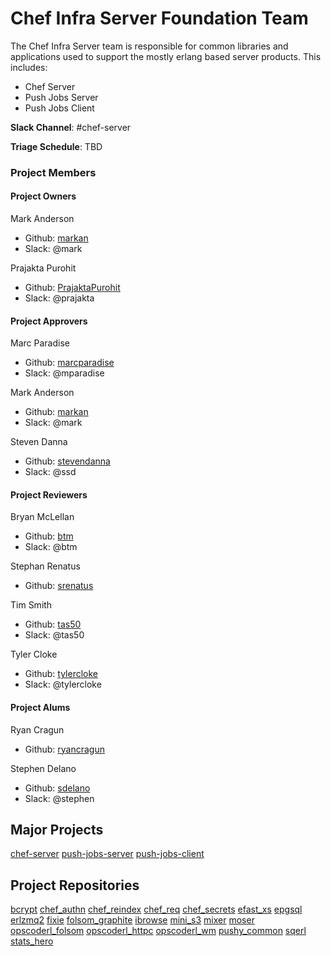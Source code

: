 # Chef Infra Server Foundation Team

The Chef Infra Server team is responsible for common libraries and
applications used to support the mostly erlang based server
products. This includes:
  - Chef Server
  - Push Jobs Server
  - Push Jobs Client

**Slack Channel**: #chef-server

**Triage Schedule**: TBD

### Project Members

#### Project Owners

Mark Anderson
  - Github: [markan](https://github.com/markan)
  - Slack: @mark

Prajakta Purohit
  - Github: [PrajaktaPurohit](https://github.com/PrajaktaPurohit)
  - Slack: @prajakta

#### Project Approvers

Marc Paradise
  - Github: [marcparadise](https://github.com/marcparadise)
  - Slack: @mparadise

Mark Anderson
  - Github: [markan](https://github.com/markan)
  - Slack: @mark

Steven Danna
  - Github: [stevendanna](https://github.com/stevendanna)
  - Slack: @ssd

#### Project Reviewers

Bryan McLellan
  - Github: [btm](https://github.com/btm)
  - Slack: @btm

Stephan Renatus
  - Github: [srenatus](https://github.com/srenatus)

Tim Smith
  - Github: [tas50](https://github.com/tas50)
  - Slack: @tas50

Tyler Cloke
  - Github: [tylercloke](https://github.com/tylercloke)
  - Slack: @tylercloke

#### Project Alums

Ryan Cragun
  - Github: [ryancragun](https://github.com/ryancragun)

Stephen Delano
  - Github: [sdelano](https://github.com/sdelano)
  - Slack: @stephen

## Major Projects

[chef-server](https://github.com/chef/chef-server)
[push-jobs-server](https://github.com/chef/opscode-pushy-server)
[push-jobs-client](https://github.com/chef/opscode-pushy-client)

## Project Repositories

[bcrypt](https://github.com/chef/erlang-bcrypt)
[chef_authn](https://github.com/chef/chef_authn)
[chef_reindex](https://github.com/chef/chef_reindex)
[chef_req](https://github.com/chef/chef_req)
[chef_secrets](https://github.com/chef/chef_secrets)
[efast_xs](https://github.com/chef/efast_xs)
[epgsql](https://github.com/chef/epgsql-1)
[erlzmq2](https://github.com/chef/erlzmq2)
[fixie](https://github.com/chef/fixie)
[folsom_graphite](https://github.com/chef/folsom_graphite)
[ibrowse](https://github.com/chef/ibrowse)
[mini_s3](https://github.com/chef/mini_s3)
[mixer](https://github.com/chef/mixer)
[moser](https://github.com/chef/moser)
[opscoderl_folsom](https://github.com/chef/opscoderl_folsom)
[opscoderl_httpc](https://github.com/chef/opscoderl_httpc)
[opscoderl_wm](https://github.com/chef/opscoderl_wm)
[pushy_common](https://github.com/chef/pushy_common)
[sqerl](https://github.com/chef/sqerl)
[stats_hero](https://github.com/chef/stats_hero)
